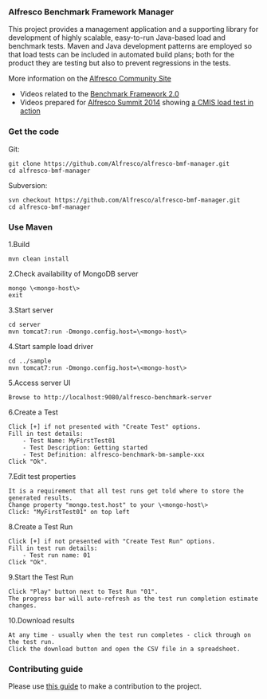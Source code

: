 ### Alfresco Benchmark Framework Manager

This project provides a management application and a supporting library for development of highly scalable, easy-to-run Java-based load and benchmark tests.  Maven and Java development patterns are employed so that load tests can be included in automated build plans; both for the product they are testing but also to prevent regressions in the tests.

More information on the <a href="https://community.alfresco.com/docs/DOC-6235">Alfresco Community Site</a>
* Videos related to the <a href="https://www.youtube.com/watch?v=CXFH_1lFvsk&list=PLktNOqTikHe_Uy6UNIic0U_ga44XK0voi">Benchmark Framework 2.0</a>
* Videos prepared for <a href="http://summit.alfresco.com">Alfresco Summit 2014</a> showing <a href="https://www.youtube.com/watch?v=_8w5TxjBgh4&list=PLktNOqTikHe8wXFvWnV8s7TbTlV4K2flf">a CMIS load test in action</a>

### Get the code

Git:

    git clone https://github.com/Alfresco/alfresco-bmf-manager.git
    cd alfresco-bmf-manager

Subversion:

    svn checkout https://github.com/Alfresco/alfresco-bmf-manager.git
    cd alfresco-bmf-manager

### Use Maven

1.Build

    mvn clean install

2.Check availability of MongoDB server

    mongo \<mongo-host\>    
    exit

3.Start server

    cd server   
    mvn tomcat7:run -Dmongo.config.host=\<mongo-host\>

4.Start sample load driver

    cd ../sample    
    mvn tomcat7:run -Dmongo.config.host=\<mongo-host\> 

5.Access server UI

    Browse to http://localhost:9080/alfresco-benchmark-server

6.Create a Test

    Click [+] if not presented with "Create Test" options.  
    Fill in test details:   
        - Test Name: MyFirstTest01  
        - Test Description: Getting started 
        - Test Definition: alfresco-benchmark-bm-sample-xxx     
    Click "Ok".
 
7.Edit test properties

    It is a requirement that all test runs get told where to store the generated results.   
    Change property "mongo.test.host" to your \<mongo-host\>  
    Click: "MyFirstTest01" on top left

8.Create a Test Run

    Click [+] if not presented with "Create Test Run" options.  
    Fill in test run details:   
        - Test run name: 01     
    Click "Ok".

9.Start the Test Run

    Click "Play" button next to Test Run "01".  
    The progress bar will auto-refresh as the test run completion estimate changes.

10.Download results

    At any time - usually when the test run completes - click through on the test run.  
    Click the download button and open the CSV file in a spreadsheet.

### Contributing guide
Please use [this guide](CONTRIBUTING.md) to make a contribution to the project.
